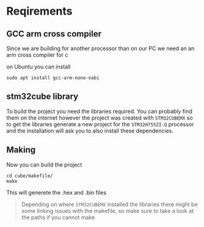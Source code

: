 

# Reqirements

## GCC arm cross compiler
Since we are building for another processor than on our PC we need an an arm cross compiler for c

on Ubuntu you can install
```
sudo apt install gcc-arm-none-eabi
```

## stm32cube library

To build the project you need the libraries required.
You can probably find them on the internet however the project was created with
```STM32CUBEMX```
so to get the libraries generate a new project for the ```STM32H755ZI-Q``` processor and the installation will ask you to also install these dependencies.


## Making
Now you can build the project

```
cd cube/makefile/
make
```
This will generete the .hex and .bin files

>Depending on where ```STM32CUBEMX``` installed the libraries there might be some linking issues with the makefile, so make sure to take a look at the paths if you cannot make

